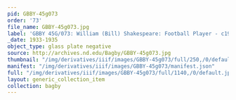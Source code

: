 ```yaml
---
pid: GBBY-45g073
order: '73'
file_name: GBBY-45g073.jpg
label: 'GBBY 45G/073: William (Bill) Shakespeare: Football Player - c1933-1935'
_date: 1933-1935
object_type: glass plate negative
source: http://archives.nd.edu/Bagby/GBBY-45g073.jpg
thumbnail: "/img/derivatives/iiif/images/GBBY-45g073/full/250,/0/default.jpg"
manifest: "/img/derivatives/iiif/images/GBBY-45g073/manifest.json"
full: "/img/derivatives/iiif/images/GBBY-45g073/full/1140,/0/default.jpg"
layout: generic_collection_item
collection: bagby
---
```

